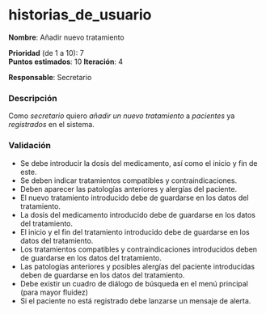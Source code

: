 # historias_de_usuario

**Nombre**: Añadir nuevo tratamiento

**Prioridad** (de 1 a 10): 7  
**Puntos estimados**: 10
**Iteración**: 4

**Responsable**: Secretario

### Descripción

Como *secretario* quiero *añadir un nuevo tratamiento* a *pacientes* ya *registrados* en el sistema.

### Validación

* Se debe introducir la dosis del medicamento, así como el inicio y fin de este.
* Se deben indicar tratamientos compatibles y contraindicaciones.
* Deben aparecer las patologías anteriores y alergías del paciente.
* El nuevo tratamiento introducido debe de guardarse en los datos del tratamiento.
* La dosis del medicamento introducido debe de guardarse en los datos del tratamiento.
* El inicio y el fin del tratamiento introducido debe de guardarse en los datos del tratamiento.
* Los tratamientos compatibles y contraindicaciones introducidos deben de guardarse en los datos del tratamiento.
* Las patologías anteriores y posibles alergías del paciente introducidas deben de guardarse en los datos del tratamiento.
* Debe existir un cuadro de diálogo de búsqueda en el menú principal (para mayor fluidez)
* Si el paciente no está registrado debe lanzarse un mensaje de alerta.
